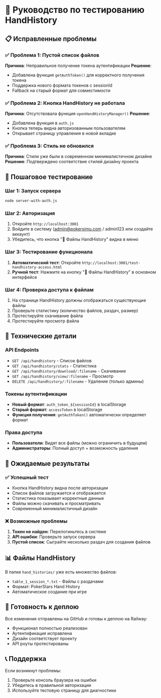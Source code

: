 # 🧪 Руководство по тестированию HandHistory

## 📋 Исправленные проблемы

### ✅ **Проблема 1: Пустой список файлов**
**Причина**: Неправильное получение токена аутентификации
**Решение**: 
- Добавлена функция `getAuthToken()` для корректного получения токена
- Поддержка нового формата токенов с sessionId
- Fallback на старый формат для совместимости

### ✅ **Проблема 2: Кнопка HandHistory не работала**
**Причина**: Отсутствовала функция `openHandHistoryManager()`
**Решение**: 
- Добавлена функция в `auth.js`
- Кнопка теперь видна авторизованным пользователям
- Открывает страницу управления в новой вкладке

### ✅ **Проблема 3: Стиль не обновился**
**Причина**: Стили уже были в современном минималистичном дизайне
**Решение**: Подтверждено соответствие стилей дизайну проекта

## 🚀 Пошаговое тестирование

### Шаг 1: Запуск сервера
```bash
node server-with-auth.js
```

### Шаг 2: Авторизация
1. Откройте `http://localhost:3001`
2. Войдите в систему (admin@pokersimu.com / admin123 или создайте аккаунт)
3. Убедитесь, что кнопка "📁 Файлы HandHistory" видна в меню

### Шаг 3: Тестирование функционала
1. **Автоматический тест**: Откройте `http://localhost:3001/test-handhistory-access.html`
2. **Ручной тест**: Нажмите на кнопку "📁 Файлы HandHistory" в основном интерфейсе

### Шаг 4: Проверка доступа к файлам
1. На странице HandHistory должны отображаться существующие файлы
2. Проверьте статистику (количество файлов, раздач, размер)
3. Протестируйте скачивание файла
4. Протестируйте просмотр файла

## 🔧 Технические детали

### API Endpoints
- `GET /api/handhistory` - Список файлов
- `GET /api/handhistory/stats` - Статистика
- `GET /api/handhistory/download/:filename` - Скачивание
- `GET /api/handhistory/view/:filename` - Просмотр
- `DELETE /api/handhistory/:filename` - Удаление (только админы)

### Токены аутентификации
- **Новый формат**: `auth_token_${sessionId}` в localStorage
- **Старый формат**: `accessToken` в localStorage
- **Функция получения**: `getAuthToken()` автоматически определяет формат

### Права доступа
- **Пользователи**: Видят все файлы (можно ограничить в будущем)
- **Администраторы**: Полный доступ + возможность удаления

## 🎯 Ожидаемые результаты

### ✅ Успешный тест
- Кнопка HandHistory видна после авторизации
- Список файлов загружается и отображается
- Статистика показывает корректные данные
- Файлы можно скачивать и просматривать
- Современный минималистичный дизайн

### ❌ Возможные проблемы
1. **Токен не найден**: Перелогиньтесь в системе
2. **API ошибки**: Проверьте запуск сервера
3. **Пустой список**: Сыграйте несколько раздач для создания файлов

## 📊 Файлы HandHistory

В папке `hand_histories/` уже есть множество файлов:
- `table_1_session_*.txt` - Файлы с раздачами
- Формат: PokerStars Hand History
- Автоматическое создание при игре

## 🚀 Готовность к деплою

Все изменения отправлены на GitHub и готовы к деплою на Railway:
- Функционал полностью реализован
- Аутентификация исправлена
- Дизайн соответствует проекту
- API роуты протестированы

## 📞 Поддержка

Если возникнут проблемы:
1. Проверьте консоль браузера на ошибки
2. Убедитесь в правильной авторизации
3. Используйте тестовую страницу для диагностики 